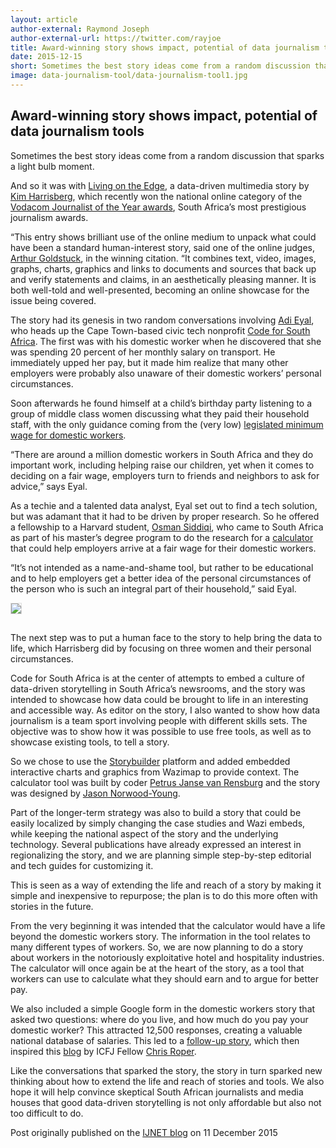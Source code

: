 ```yaml
---
layout: article
author-external: Raymond Joseph
author-external-url: https://twitter.com/rayjoe
title: Award-winning story shows impact, potential of data journalism tools
date: 2015-12-15
short: Sometimes the best story ideas come from a random discussion that sparks a light bulb moment.
image: data-journalism-tool/data-journalism-tool1.jpg
---
```


## Award-winning story shows impact, potential of data journalism tools

Sometimes the best story ideas come from a random discussion that sparks a light bulb moment.

And so it was with [Living on the Edge](http://livingwage.code4sa.org/), a data-driven multimedia story by [Kim Harrisberg](https://twitter.com/kimharrisberg), which recently won the national online category of the [Vodacom Journalist of the Year awards](http://journalist.vodacom.co.za/error-page.aspx?aspxerrorpath=/pages/Default.aspx), South Africa’s most prestigious journalism awards.

“This entry shows brilliant use of the online medium to unpack what could have been a standard human-interest story, said one of the online judges, [Arthur Goldstuck](https://www.linkedin.com/profile/view?id=AAEAAAAAU9sBf6BYRwYvKh3DHq0eVIm4Kig8Ngo), in the winning citation. “It combines text, video, images, graphs, charts, graphics and links to documents and sources that back up and verify statements and claims, in an aesthetically pleasing manner. It is both well-told and well-presented, becoming an online showcase for the issue being covered.

The story had its genesis in two random conversations involving [Adi Eyal](https://twitter.com/soapsudtycoon), who heads up the Cape Town-based civic tech nonprofit [Code for South Africa](http://code4sa.org/). The first was with his domestic worker when he discovered that she was spending 20 percent of her monthly salary on transport. He immediately upped her pay, but it made him realize that many other employers were probably also unaware of their domestic workers’ personal circumstances.

Soon afterwards he found himself at a child’s birthday party listening to a group of middle class women discussing what they paid their household staff, with the only guidance coming from the (very low) [legislated minimum wage for domestic workers](http://www.labour.gov.za/DOL/downloads/legislation/sectoral-determinations/basic-conditions-of-employment/Correction%20Notice%20Domestic%20worker%202014.pdf).

“There are around a million domestic workers in South Africa and they do important work, including helping raise our children, yet when it comes to deciding on a fair wage, employers turn to friends and neighbors to ask for advice,” says Eyal.

As a techie and a talented data analyst, Eyal set out to find a tech solution, but was adamant that it had to be driven by proper research. So he offered a fellowship to a Harvard student, [Osman Siddiqi](https://twitter.com/osmsiddiqi), who came to South Africa as part of his master’s degree program to do the research for a [calculator](http://living-wage.co.za/) that could help employers arrive at a fair wage for their domestic workers.

“It’s not intended as a name-and-shame tool, but rather to be educational and to help employers get a better idea of the personal circumstances of the person who is such an integral part of their household,” said Eyal.

<img style="margin-bottom: 15px; border: 1px solid #ddd;" src="{{ site.baseurl }}/img/articles/data-journalism-tool/data-journalism-tool2.png"/>

The next step was to put a human face to the story to help bring the data to life, which Harrisberg did by focusing on three women and their personal circumstances.

Code for South Africa is at the center of attempts to embed a culture of data-driven storytelling in South Africa’s newsrooms, and the story was intended to showcase how data could be brought to life in an interesting and accessible way. As editor on the story, I also wanted to show how data journalism is a team sport involving people with different skills sets. The objective was to show how it was possible to use free tools, as well as to showcase existing tools, to tell a story.

So we chose to use the [Storybuilder](https://storybuilder.jumpstart.ge/en) platform and added embedded interactive charts and graphics from Wazimap to provide context. The calculator tool was built by coder [Petrus Janse van Rensburg](https://twitter.com/PetrusJvR) and the story was designed by [Jason Norwood-Young](https://twitter.com/j_norwood_young).

Part of the longer-term strategy was also to build a story that could be easily localized by simply changing the case studies and Wazi embeds, while keeping the national aspect of the story and the underlying technology. Several publications have already expressed an interest in regionalizing the story, and we are planning simple step-by-step editorial and tech guides for customizing it.

This is seen as a way of extending the life and reach of a story by making it simple and inexpensive to repurpose; the plan is to do this more often with stories in the future.

From the very beginning it was intended that the calculator would have a life beyond the domestic workers story. The information in the tool relates to many different types of workers. So, we are now planning to do a story about workers in the notoriously exploitative hotel and hospitality industries. The calculator will once again be at the heart of the story, as a tool that workers can use to calculate what they should earn and to argue for better pay.

We also included a simple Google form in the domestic workers story that asked two questions: where do you live, and how much do you pay your domestic worker? This attracted 12,500 responses, creating a valuable national database of salaries. This led to a [follow-up story](https://www.news24.com/SouthAfrica/News/How-much-do-you-pay-your-domestic-worker-20150928), which then inspired this [blog](http://ijnet.org/en/blog/building-data-journalism-products-users-mind) by ICFJ Fellow [Chris Roper](https://twitter.com/ChrisRoper).

Like the conversations that sparked the story, the story in turn sparked new thinking about how to extend the life and reach of stories and tools. We also hope it will help convince skeptical South African journalists and media houses that good data-driven storytelling is not only affordable but also not too difficult to do.

Post originally published on the [IJNET blog](http://ijnet.org/en/blog/award-winning-story-shows-impact-potential-data-journalism-tools) on 11 December 2015